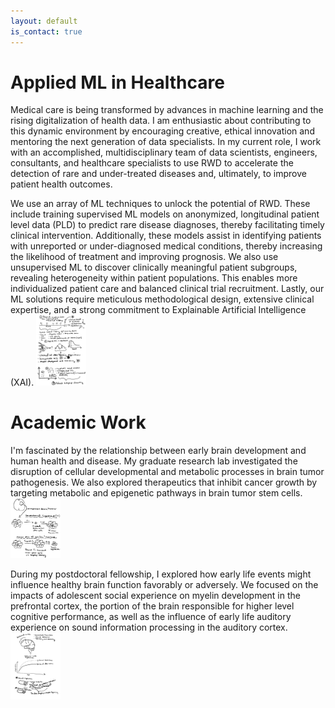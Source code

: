 ```yaml
---
layout: default
is_contact: true
---
```


# Applied ML in Healthcare
Medical care is being transformed by advances in machine learning and the rising digitalization of health data. I am enthusiastic about contributing to this dynamic environment by encouraging creative, ethical innovation and mentoring the next generation of data specialists. In my current role, I work with an accomplished, multidisciplinary team of data scientists, engineers, consultants, and healthcare specialists to use RWD to accelerate the detection of rare and under-treated diseases and, ultimately, to improve patient health outcomes.

We use an array of ML techniques to unlock the potential of RWD. These include training supervised ML models on anonymized, longitudinal patient level data (PLD) to predict rare disease diagnoses, thereby facilitating timely clinical intervention. Additionally, these models assist in identifying patients with unreported or under-diagnosed medical conditions, thereby increasing the likelihood of treatment and improving prognosis. We also use unsupervised ML to discover clinically meaningful patient subgroups, revealing heterogeneity within patient populations. This enables more individualized patient care and balanced clinical trial recruitment. Lastly, our ML solutions require meticulous methodological design, extensive clinical expertise, and a strong commitment to Explainable Artificial Intelligence (XAI).
<img class="ml-picture" src="ml.jpg" width="80"/>

# Academic Work
I'm fascinated by the relationship between early brain development and human health and disease. My graduate research lab investigated the disruption of cellular developmental and metabolic processes in brain tumor pathogenesis. We also explored therapeutics that inhibit cancer growth by targeting metabolic and epigenetic pathways in brain tumor stem cells.
<img class="bcsc-picture" src="csc.jpg" width="80"/>

During my postdoctoral fellowship, I explored how early life events might influence healthy brain function favorably or adversely. We focused on the impacts of adolescent social experience on myelin development in the prefrontal cortex, the portion of the brain responsible for higher level cognitive performance, as well as the influence of early life auditory experience on sound information processing in the auditory cortex.
<img class="myelin-picture" src="myelin.jpg" width="80"/>





